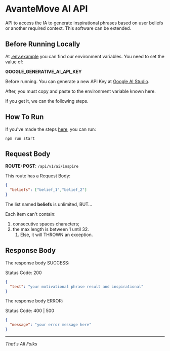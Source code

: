 # AvanteMove AI API
API to access the IA to generate inspirational phrases based on user beliefs or another required context. This software can be extended.

## Before Running Locally
At [.env.example](.env.example) you can find our environment variables. You need to set the value of:

**GOOGLE_GENERATIVE_AI_API_KEY**

Before running. You can generate a new API Key at [Google AI Studio](https://aistudio.google.com/).

After, you must copy and paste to the environment variable known here.

If you get it, we can the following steps.

## How To Run
If you've made the steps [here](#before-running-locally), you can run:

```commandline
npm run start
```

## Request Body
**ROUTE: POST**: `/api/v1/ai/inspire`

This route has a Request Body:

```json
{
  "beliefs": ["belief_1","belief_2"]
}
```

The list named **beliefs** is unlimited, BUT...

Each item can't contain:
1. consecutive spaces characters;
2. the max length is between 1 until 32.
   1. Else, it will THROWN an exception.

## Response Body
The response body SUCCESS:

Status Code: 200

```json
{
  "text": "your motivational phrase result and inspirational"
}
```

The response body ERROR:

Status Code: 400 | 500

```json
{
  "message": "your error message here"
}
```

---
*That's All Folks*
